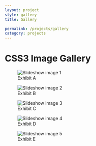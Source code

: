 ```yaml
---
layout: project
style: gallery
title: Gallery

permalink: /projects/gallery
category: projects
---
```


CSS3 Image Gallery
=================

<figure>
  <img src="/img/slideshow/ss01.jpg" alt="Slideshow image 1">
  <figcaption>Exhibit A</figcaption>
</figure>

<figure>
  <img src="/img/slideshow/ss02.jpg" alt="Slideshow image 2">
  <figcaption>Exhibit B</figcaption>
</figure>

<figure>
  <img src="/img/slideshow/ss03.jpg" alt="Slideshow image 3">
  <figcaption>Exhibit C</figcaption>
</figure>

<figure>
  <img src="/img/slideshow/ss04.jpg" alt="Slideshow image 4">
  <figcaption>Exhibit D</figcaption>
</figure>

<figure>
  <img src="/img/slideshow/ss05.jpg" alt="Slideshow image 5">
  <figcaption>Exhibit E</figcaption>
</figure>